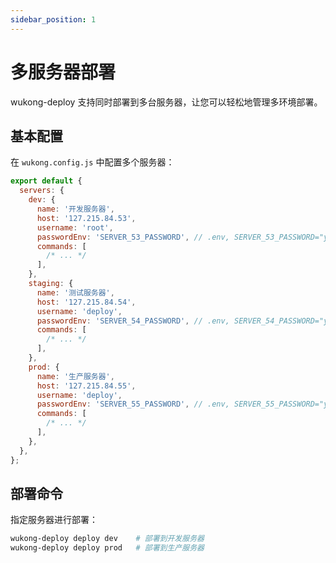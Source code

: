 ```yaml
---
sidebar_position: 1
---
```


# 多服务器部署

wukong-deploy 支持同时部署到多台服务器，让您可以轻松地管理多环境部署。

## 基本配置

在 `wukong.config.js` 中配置多个服务器：

```javascript
export default {
  servers: {
    dev: {
      name: '开发服务器',
      host: '127.215.84.53',
      username: 'root',
      passwordEnv: 'SERVER_53_PASSWORD', // .env, SERVER_53_PASSWORD="yourpassowrd"
      commands: [
        /* ... */
      ],
    },
    staging: {
      name: '测试服务器',
      host: '127.215.84.54',
      username: 'deploy',
      passwordEnv: 'SERVER_54_PASSWORD', // .env, SERVER_54_PASSWORD="yourpassowrd"
      commands: [
        /* ... */
      ],
    },
    prod: {
      name: '生产服务器',
      host: '127.215.84.55',
      username: 'deploy',
      passwordEnv: 'SERVER_55_PASSWORD', // .env, SERVER_55_PASSWORD="yourpassowrd"
      commands: [
        /* ... */
      ],
    },
  },
};
```

## 部署命令

指定服务器进行部署：

```bash
wukong-deploy deploy dev    # 部署到开发服务器
wukong-deploy deploy prod   # 部署到生产服务器
```
